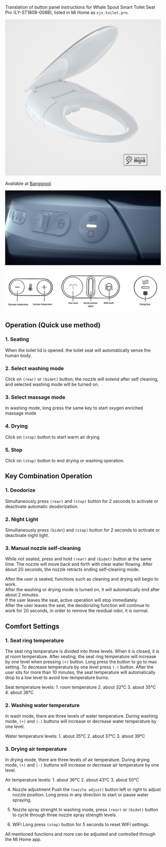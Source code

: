 Translation of button panel instructions for Whale Spout Smart Toilet Seat Pro (LY-ST1808-008B), listed in Mi Home as `xjx.toilet.pro`. 

![Product image](whale_spout_pro.jpg)

Available at [Banggood](https://www.banggood.com/custlink/vvDY6mHuIE).

![Buttons](buttons.jpg)

![Buttons legend ](buttons.png)

## Operation (Quick use method) 

### 1. Seating

When the toilet lid is opened. the toilet seat will automatically sense the human body.

### 2. Select washing mode

Click on `(rear)` or `(bidet)` button; the nozzle will extend after self cleaning, and selected washing mode will be turned on.

### 3. Select massage mode

In washing mode, long press the same key to start oxygen enriched massage mode

### 4. Drying 

Click on `(stop)` button to start warm air drying.  

### 5. Stop 

Click on `(stop)` button to end drying or washing operation.  

## Key Combination Operation

### 1. Deodorize

Simultaneously press `(rear)` and `(stop)` button for 2 seconds to activate or deactivate automatic deodorization. 

### 2. Night Light 

Simultaneously press `(bidet`) and `(stop)` button for 2 seconds to activate or deactivate night light.

### 3. Manual nozzle self-cleaning

While not seated, press and hold `(rear)` and `(bidet)` button at the same time. The nozzle will move back and forth with clear water flowing. After about 20 seconds, the nozzle retracts ending self-cleaning mode.

After the user is seated, functions such as cleaning and drying will begin to work.     
After the washing or drying mode is turned on, it will automatically end after about 2 minutes.      
If the user leaves the seat, active operation will stop immediately.     
After the user leaves the seat, the deodorizing function will continue to work for 20 seconds, in order to remove the residual odor, it is normal.

## Comfort Settings 

### 1. Seat ring temperature 
The seat ring temperature is divided into three levels. When it is closed, it is at room temperature. 
After seating, the seat ring temperature will increase by one level when pressing `(+)` button. Long press the button to go to max setting. To decrease temperature by one level press `(-)` button.
After the user sits for more than 10 minutes, the seat temperature will automatically drop to a low level to avoid low-temperature burns. 

Seat temperature levels:
	1. room temperature
	2. about 32°C
	3. about 35°C
	4. about 38°C

### 2. Washing water temperature 
In wash mode, there are three levels of water temperature. 
During washing mode, `(+)` and `(-)` buttons will increase or decrease water temperature by one level.

Water temperature levels:
	1. about 35°C
	2. about 37°C
	3. about 39°C

### 3. Drying air temperature
In drying mode, there are three levels of air temperature. 
During drying mode, `(+)` and `(-)` buttons will increase or decrease air temperature by one level.

Air temperature levels:
	1. about 36°C
	2. about 43°C
	3. about 50°C

4. Nozzle adjustment 
Push the `(nozzle adjust)` button left or right to adjust nozzle position. Long press in any direction to start or pause water spraying. 

5. Nozzle spray strenght
In washing mode, press `(rear)` or `(bidet)` button to cycle through three nozzle spray strength levels.

6. WIFI 
Long press `(stop)` button for 5 seconds to reset WIFI settings.

All mentioned functions and more can be adjusted and controlled through the Mi Home app.
